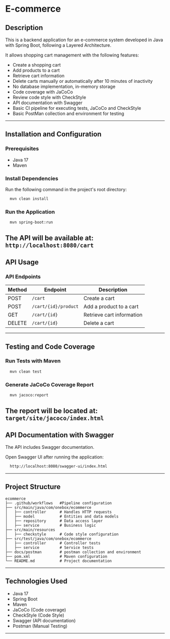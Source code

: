 # E-commerce

## Description

This is a backend application for an e-commerce system developed in Java with Spring Boot, following a Layered Architecture. 

It allows shopping cart management with the following features:
- Create a shopping cart
- Add products to a cart
- Retrieve cart information
- Delete carts manually or automatically after 10 minutes of inactivity
- No database implementation, in-memory storage
- Code coverage with JaCoCo
- Review code style with CheckStyle
- API documentation with Swagger
- Basic CI pipeline for executing tests, JaCoCo and CheckStyle
- Basic PostMan collection and environment for testing
---

## Installation and Configuration
### Prerequisites
- Java 17
- Maven

### Install Dependencies
Run the following command in the project's root directory:
```sh
  mvn clean install
```

### Run the Application
```sh
  mvn spring-boot:run
```
The API will be available at: 
`http://localhost:8080/cart`
---

## API Usage
### API Endpoints
| Method | Endpoint | Description |
|--------|---------|-------------|
| POST   | `/cart` | Create a cart |
| POST   | `/cart/{id}/product` | Add a product to a cart |
| GET    | `/cart/{id}` | Retrieve cart information |
| DELETE | `/cart/{id}` | Delete a cart |

---
## Testing and Code Coverage
### Run Tests with Maven
```sh
  mvn clean test
```

### Generate JaCoCo Coverage Report
```sh
  mvn jacoco:report
```
The report will be located at:
`target/site/jacoco/index.html`
---
## API Documentation with Swagger
The API includes Swagger documentation.

Open Swagger UI after running the application:
```sh
  http://localhost:8080/swagger-ui/index.html
```
---

## Project Structure
```
ecommerce
├── .github/workflows   #Pipeline configuration
├── src/main/java/com/onebox/ecommerce
│   ├── controller      # Handles HTTP requests
│   ├── model           # Entities and data models
│   ├── repository      # Data access layer
│   ├── service         # Business logic
├── src/main/resources
│   ├── checkstyle      # Code style configuration
├── src/test/java/com/onebox/ecommerce
│   ├── controller      # Controller tests
│   ├── service         # Service tests
├── docs/postman        # postman collection and environment
├── pom.xml             # Maven configuration
└── README.md           # Project documentation
```
---

## Technologies Used
- Java 17
- Spring Boot
- Maven
- JaCoCo (Code coverage)
- CheckStyle (Code Style)
- Swagger (API documentation)
- Postman (Manual Testing)
---
